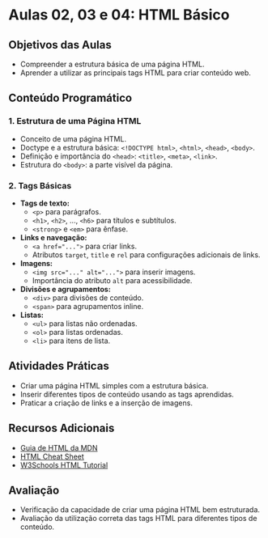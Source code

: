# Aulas 02, 03 e 04: HTML Básico

## Objetivos das Aulas

- Compreender a estrutura básica de uma página HTML.
- Aprender a utilizar as principais tags HTML para criar conteúdo web.

## Conteúdo Programático

### 1. Estrutura de uma Página HTML

- Conceito de uma página HTML.
- Doctype e a estrutura básica: `<!DOCTYPE html>`, `<html>`, `<head>`, `<body>`.
- Definição e importância do `<head>`: `<title>`, `<meta>`, `<link>`.
- Estrutura do `<body>`: a parte visível da página.

### 2. Tags Básicas

- **Tags de texto:**
  - `<p>` para parágrafos.
  - `<h1>`, `<h2>`, ..., `<h6>` para títulos e subtítulos.
  - `<strong>` e `<em>` para ênfase.
- **Links e navegação:**
  - `<a href="...">` para criar links.
  - Atributos `target`, `title` e `rel` para configurações adicionais de links.
- **Imagens:**
  - `<img src="..." alt="...">` para inserir imagens.
  - Importância do atributo `alt` para acessibilidade.
- **Divisões e agrupamentos:**
  - `<div>` para divisões de conteúdo.
  - `<span>` para agrupamentos inline.
- **Listas:**
  - `<ul>` para listas não ordenadas.
  - `<ol>` para listas ordenadas.
  - `<li>` para itens de lista.

## Atividades Práticas

- Criar uma página HTML simples com a estrutura básica.
- Inserir diferentes tipos de conteúdo usando as tags aprendidas.
- Praticar a criação de links e a inserção de imagens.

## Recursos Adicionais

- [Guia de HTML da MDN](https://developer.mozilla.org/en-US/docs/Web/HTML)
- [HTML Cheat Sheet](https://htmlcheatsheet.com/)
- [W3Schools HTML Tutorial](https://www.w3schools.com/html/)

## Avaliação

- Verificação da capacidade de criar uma página HTML bem estruturada.
- Avaliação da utilização correta das tags HTML para diferentes tipos de conteúdo.
